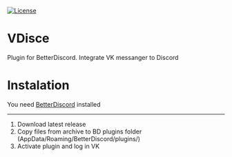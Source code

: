 [![License](https://img.shields.io/badge/License-Apache%202.0-blue.svg)](https://opensource.org/licenses/Apache-2.0)
# VDisce
Plugin for BetterDiscord. Integrate VK messanger to Discord

# Instalation
You need [BetterDiscord](https://betterdiscord.net/home/ "Download BetterDiscord") installed
***
1.  Download latest release
2.  Copy files from archive to BD plugins folder (AppData/Roaming/BetterDiscord/plugins/)
3.  Activate plugin and log in VK
